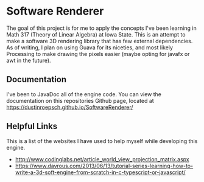 Software Renderer
=================

The goal of this project is for me to apply the concepts I've been learning in Math 317 (Theory of Linear Algebra) at Iowa State. 
This is an attempt to make a software 3D rendering library that has few external dependencies. As of writing, I plan on using 
Guava for its niceties, and most likely Processing to make drawing the pixels easier (maybe opting for javafx or awt in the future).

Documentation
--------------
I've been to JavaDoc all of the engine code. You can view the documentation on this repositories Github page, located at 
https://dustinroepsch.github.io/SoftwareRenderer/

Helpful Links
-------------
This is a list of the websites I have used to help myself while developing this engine.

* http://www.codinglabs.net/article_world_view_projection_matrix.aspx
* https://www.davrous.com/2013/06/13/tutorial-series-learning-how-to-write-a-3d-soft-engine-from-scratch-in-c-typescript-or-javascript/